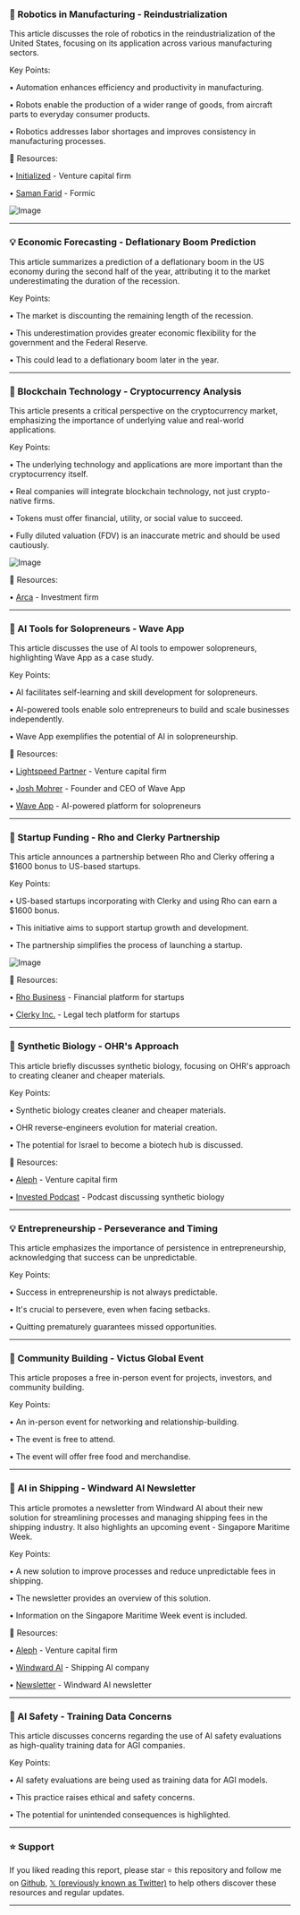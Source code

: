 ### 🤖 Robotics in Manufacturing - Reindustrialization

This article discusses the role of robotics in the reindustrialization of the United States, focusing on its application across various manufacturing sectors.

Key Points:

• Automation enhances efficiency and productivity in manufacturing.


• Robots enable the production of a wider range of goods, from aircraft parts to everyday consumer products.


• Robotics addresses labor shortages and improves consistency in manufacturing processes.


🔗 Resources:

• [Initialized](https://x.com/Initialized) - Venture capital firm


• [Saman Farid](https://x.com/samanfarid) -  Formic


![Image](https://pbs.twimg.com/media/Gls38RpXkAANdBt?format=png&name=small)


---
### 💡 Economic Forecasting - Deflationary Boom Prediction

This article summarizes a prediction of a deflationary boom in the US economy during the second half of the year,  attributing it to the market underestimating the duration of the recession.

Key Points:

• The market is discounting the remaining length of the recession.


• This underestimation provides greater economic flexibility for the government and the Federal Reserve.


• This could lead to a deflationary boom later in the year.


---
### 🤖 Blockchain Technology -  Cryptocurrency Analysis

This article presents a critical perspective on the cryptocurrency market, emphasizing the importance of underlying value and real-world applications.

Key Points:

• The underlying technology and applications are more important than the cryptocurrency itself.


•  Real companies will integrate blockchain technology, not just crypto-native firms.


• Tokens must offer financial, utility, or social value to succeed.


• Fully diluted valuation (FDV) is an inaccurate metric and should be used cautiously.


![Image](https://pbs.twimg.com/media/Glsg0PUWUAADQOR?format=jpg&name=small)

🔗 Resources:

• [Arca](https://x.com/arca) - Investment firm


---
### 🚀 AI Tools for Solopreneurs - Wave App

This article discusses the use of AI tools to empower solopreneurs, highlighting Wave App as a case study.

Key Points:

• AI facilitates self-learning and skill development for solopreneurs.


• AI-powered tools enable solo entrepreneurs to build and scale businesses independently.


• Wave App exemplifies the potential of AI in solopreneurship.


🔗 Resources:

• [Lightspeed Partner](https://x.com/lightspeedvp) - Venture capital firm


• [Josh Mohrer](https://x.com/joshmohrer) - Founder and CEO of Wave App


• [Wave App](https://x.com/waveappai) - AI-powered platform for solopreneurs


---
### 🚀 Startup Funding - Rho and Clerky Partnership

This article announces a partnership between Rho and Clerky offering a $1600 bonus to US-based startups.

Key Points:

• US-based startups incorporating with Clerky and using Rho can earn a $1600 bonus.


• This initiative aims to support startup growth and development.


• The partnership simplifies the process of launching a startup.


![Image](https://pbs.twimg.com/amplify_video_thumb/1899146909203197952/img/nBIGGYp_gmCY5Agy.jpg)

🔗 Resources:

• [Rho Business](https://x.com/rhobusiness) - Financial platform for startups


• [Clerky Inc.](https://x.com/clerkyinc) - Legal tech platform for startups



---
### 🤖 Synthetic Biology - OHR's Approach

This article briefly discusses synthetic biology, focusing on OHR's approach to creating cleaner and cheaper materials.

Key Points:

• Synthetic biology creates cleaner and cheaper materials.


• OHR reverse-engineers evolution for material creation.


• The potential for Israel to become a biotech hub is discussed.


🔗 Resources:

• [Aleph](https://x.com/aleph) - Venture capital firm


• [Invested Podcast](https://bit.ly/4imCNUg) - Podcast discussing synthetic biology


---
### 💡 Entrepreneurship - Perseverance and Timing

This article emphasizes the importance of persistence in entrepreneurship, acknowledging that success can be unpredictable.

Key Points:

• Success in entrepreneurship is not always predictable.


•  It's crucial to persevere, even when facing setbacks.


• Quitting prematurely guarantees missed opportunities.


---
### 🚀 Community Building - Victus Global Event

This article proposes a free in-person event for projects, investors, and community building.

Key Points:

• An in-person event for networking and relationship-building.


• The event is free to attend.


• The event will offer free food and merchandise.



---
### 🚀  AI in Shipping - Windward AI Newsletter

This article promotes a newsletter from Windward AI about their new solution for streamlining processes and managing shipping fees in the shipping industry.  It also highlights an upcoming event - Singapore Maritime Week.

Key Points:

•  A new solution to improve processes and reduce unpredictable fees in shipping.


•  The newsletter provides an overview of this solution.


•  Information on the Singapore Maritime Week event is included.


🔗 Resources:

• [Aleph](https://x.com/aleph) - Venture capital firm


• [Windward AI](https://x.com/WindwardAI) - Shipping AI company


• [Newsletter](https://t.co/f8Yo7qVDIo) - Windward AI newsletter


---
### 🤖 AI Safety -  Training Data Concerns

This article discusses concerns regarding the use of AI safety evaluations as high-quality training data for AGI companies.

Key Points:

• AI safety evaluations are being used as training data for AGI models.


• This practice raises ethical and safety concerns.


•  The potential for unintended consequences is highlighted.


---

### ⭐️ Support

If you liked reading this report, please star ⭐️ this repository and follow me on [Github](https://github.com/Drix10), [𝕏 (previously known as Twitter)](https://x.com/DRIX_10_) to help others discover these resources and regular updates.

---